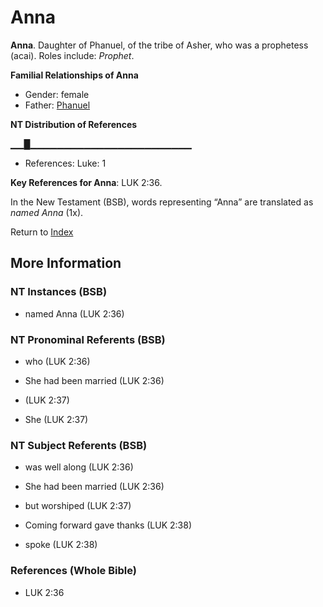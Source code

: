 # Anna
**Anna**. 
Daughter of Phanuel, of the tribe of Asher, who was a prophetess (acai). 
Roles include: 
_Prophet_. 




**Familial Relationships of Anna**


* Gender: female
* Father: [Phanuel](Phanuel.md)


**NT Distribution of References**

▁▁█▁▁▁▁▁▁▁▁▁▁▁▁▁▁▁▁▁▁▁▁▁▁▁▁
* References: Luke: 1



**Key References for Anna**: 
LUK 2:36. 




In the New Testament (BSB), words representing “Anna” are translated as 
*named Anna* (1x). 


Return to [Index](00-Index.md)

## More Information

### NT Instances (BSB)

* named Anna (LUK 2:36)



### NT Pronominal Referents (BSB)

* who (LUK 2:36)

* She had been married (LUK 2:36)

*  (LUK 2:37)

* She (LUK 2:37)



### NT Subject Referents (BSB)

* was well along (LUK 2:36)

* She had been married (LUK 2:36)

* but worshiped (LUK 2:37)

* Coming forward gave thanks (LUK 2:38)

* spoke (LUK 2:38)



### References (Whole Bible)

* LUK 2:36



